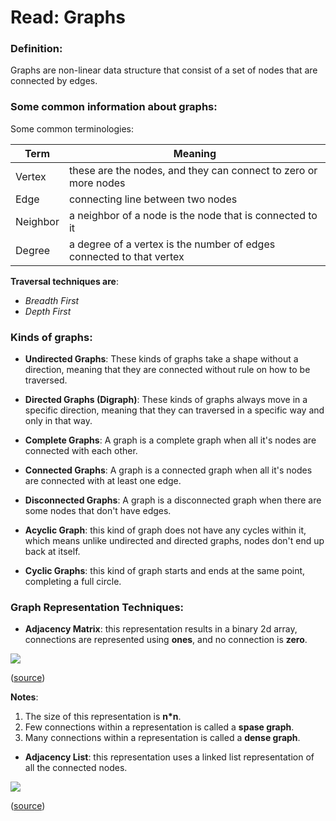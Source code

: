 # Read: Graphs

### Definition:

Graphs are non-linear data structure that consist of a set of nodes that are connected by edges.

### Some common information about graphs:

Some common terminologies:

| Term | Meaning |
|------|---------|
| Vertex | these are the nodes, and they can connect to zero or more nodes |
| Edge | connecting line between two nodes |
| Neighbor | a neighbor of a node is the node that is connected to it |
| Degree | a degree of a vertex is the number of edges connected to that vertex |

**Traversal techniques are**:
- *Breadth First*
- *Depth First*

### Kinds of graphs:

- **Undirected Graphs**: These kinds of graphs take a shape without a direction, meaning that they are connected without rule on how to be traversed.

- **Directed Graphs (Digraph)**: These kinds of graphs always move in a specific direction, meaning that they can traversed in a specific way and only in that way.

- **Complete Graphs**: A graph is a complete graph when all it's nodes are connected with each other.

- **Connected Graphs**: A graph is a connected graph when all it's nodes are connected with at least one edge.

- **Disconnected Graphs**: A graph is a disconnected graph when there are some nodes that don't have edges.

- **Acyclic Graph**: this kind of graph does not have any cycles within it, which means unlike undirected and directed graphs, nodes don't end up back at itself.


- **Cyclic Graphs**: this kind of graph starts and ends at the same point, completing a full circle.

### Graph Representation Techniques:

- **Adjacency Matrix**: this representation results in a binary 2d array, connections are represented using **ones**, and no connection is **zero**.

![](https://codefellows.github.io/common_curriculum/data_structures_and_algorithms/Code_401/class-35/resources/assets/AdjMatrix.PNG)

([source](https://codefellows.github.io/common_curriculum/data_structures_and_algorithms/Code_401/class-35/resources/graphs.html#:~:text=This%20is%20what%20an%20adjacency%20matrix%20looks%20like%3A))

**Notes**:

1. The size of this representation is **n*n**.
2. Few connections within a representation is called a **spase graph**.
3. Many connections within a representation is called a **dense graph**.

- **Adjacency List**: this representation uses a linked list representation of all the connected nodes.

![](https://codefellows.github.io/common_curriculum/data_structures_and_algorithms/Code_401/class-35/resources/assets/AdjList.PNG)

([source](https://codefellows.github.io/common_curriculum/data_structures_and_algorithms/Code_401/class-35/resources/graphs.html#:~:text=This%20is%20what%20an%20Adjacency%20List%20looks%20like))


